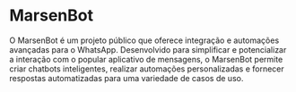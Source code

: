# MarsenBot

O MarsenBot é um projeto público que oferece integração e automações avançadas para o WhatsApp. Desenvolvido para simplificar e potencializar a interação com o popular aplicativo de mensagens, o MarsenBot permite criar chatbots inteligentes, realizar automações personalizadas e fornecer respostas automatizadas para uma variedade de casos de uso.
